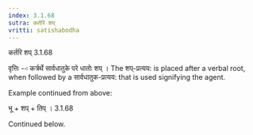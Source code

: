 ```yaml
---
index: 3.1.68
sutra: कर्तरि शप्‌
vritti: satishabodha
---
```



 कर्तरि शप्‌ 3.1.68 


वृत्तिः --ः कर्त्रर्थे सार्वधातुके परे धातोः शप् । The शप्-प्रत्यय: is placed after a verbal root, when followed by a सार्वधातुक-प्रत्यय: that is used signifying the agent. 


Example continued from above: 

भू + शप् + तिप् । 3.1.68 


Continued below. 


